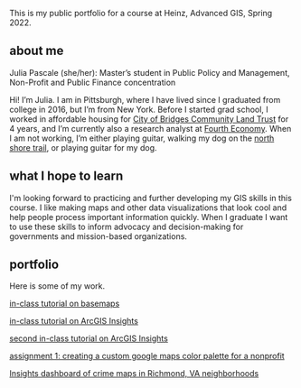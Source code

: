 This is my public portfolio for a course at Heinz, Advanced GIS, Spring 2022.
## about me
Julia Pascale (she/her): Master’s student in Public Policy and Management, Non-Profit and Public Finance concentration

Hi! I’m Julia. I am in Pittsburgh, where I have lived since I graduated from college in 2016, but I’m from New York. Before I started grad school, I worked in affordable housing for [City of Bridges Community Land Trust](cityofbridgesclt.org) for 4 years, and I’m currently also a research analyst at [Fourth Economy](fourtheconomy.com). When I am not working, I’m either playing guitar, walking my dog on the [north shore trail](https://goo.gl/maps/6XnuoYZ9URZGiA9U7), or playing guitar for my dog.

## what I hope to learn

I'm looking forward to practicing and further developing my GIS skills in this course. I like making maps and other data visualizations that look cool and help people process important information quickly. When I graduate I want to use these skills to inform advocacy and decision-making for governments and mission-based organizations.

## portfolio
Here is some of my work. <br>

[in-class tutorial on basemaps](/pascale_GISportfolio/class_tutorial.html)

[in-class tutorial on ArcGIS Insights](/pascale_GISportfolio/class_tutorial_insights.html)

[second in-class tutorial on ArcGIS Insights](/pascale_GISportfolio/class_tutorial_insights_2.html)

[assignment 1: creating a custom google maps color palette for a nonprofit](https://julia-pascale.github.io/pascale_GISportfolio/assignment_1.html)

[Insights dashboard of crime maps in Richmond, VA neighborhoods](/pascale_GISportfolio/richmond_crimes.html)
